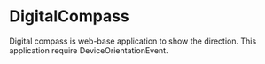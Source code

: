 # DigitalCompass

Digital compass is web-base application to show the direction. This application require DeviceOrientationEvent.
